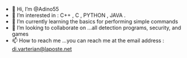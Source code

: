 - 👋 Hi, I’m @Adino55
- 👀 I’m interested in : C++ , C ,  PYTHON , JAVA . 
- 🌱 I’m currently learning  the basics for performing simple commands
- 💞️ I’m looking to collaborate on ...all detection programs, security, and games
- 📫 How to reach me ...you can reach me at the email address :  di.varterian@laposte.net

<!---
Adino55/Adino55 is a ✨ special ✨ repository because its `README.md` (this file) appears on your GitHub profile.
You can click the Preview link to take a look at your changes.
--->
